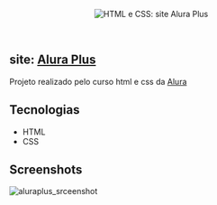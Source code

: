 
<p align="center"> <img src="https://user-images.githubusercontent.com/106173624/198147941-ffa52259-d987-41b4-84f6-f03bdbe9cc58.png" alt="HTML e CSS: site Alura Plus"> </p>

<br/>

## site: [Alura Plus](https://nathrds.github.io/site-alura-plus/)

Projeto realizado pelo curso html e css da [Alura](https://www.alura.com.br/)

## Tecnologias
* HTML
* CSS

## Screenshots
![aluraplus_srceenshot](https://user-images.githubusercontent.com/106173624/198148782-5be54d29-0de7-4d08-ac8b-ffca23f28dd7.png)
